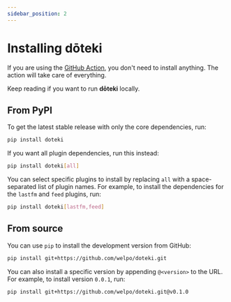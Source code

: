 ```yaml
---
sidebar_position: 2
---
```


# Installing dōteki

If you are using the [GitHub Action](https://github.com/welpo/doteki-action), you don't need to install anything. The action will take care of everything.

Keep reading if you want to run **dōteki** locally.

## From PyPI

To get the latest stable release with only the core dependencies, run:

```bash
pip install doteki
```

If you want all plugin dependencies, run this instead:

```bash
pip install doteki[all]
```

You can select specific plugins to install by replacing `all` with a space-separated list of plugin names. For example, to install the dependencies for the `lastfm` and `feed` plugins, run:

```bash
pip install doteki[lastfm,feed]
```

## From source

You can use `pip` to install the development version from GitHub:

```bash
pip install git+https://github.com/welpo/doteki.git
```

You can also install a specific version by appending `@<version>` to the URL. For example, to install version `0.0.1`, run:

```bash
pip install git+https://github.com/welpo/doteki.git@v0.1.0
```
